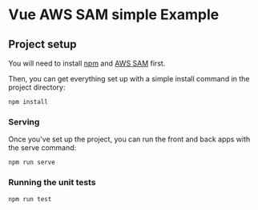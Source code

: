 # Vue AWS SAM simple Example

## Project setup

You will need to install [npm](https://www.npmjs.com/) and [AWS SAM](https://aws.amazon.com/serverless/sam/) first.

Then, you can get everything set up with a simple install command in the project directory:

```
npm install
```

### Serving

Once you've set up the project, you can run the front and back apps with the serve command:

```
npm run serve
```

### Running the unit tests

```
npm run test
```
